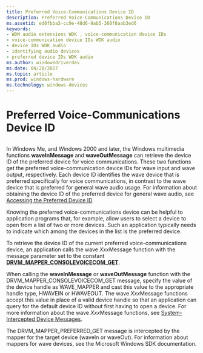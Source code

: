 ```yaml
---
title: Preferred Voice-Communications Device ID
description: Preferred Voice-Communications Device ID
ms.assetid: ed0fbba3-cc9e-48d6-9ab5-360f8aab3ed6
keywords:
- WDM audio extensions WDK , voice-communication device IDs
- voice-communication device IDs WDK audio
- device IDs WDK audio
- identifying audio devices
- preferred device IDs WDK audio
ms.author: windowsdriverdev
ms.date: 04/20/2017
ms.topic: article
ms.prod: windows-hardware
ms.technology: windows-devices
---
```


# Preferred Voice-Communications Device ID


## <span id="preferred_voice_communications_device_id"></span><span id="PREFERRED_VOICE_COMMUNICATIONS_DEVICE_ID"></span>


In Windows Me, and Windows 2000 and later, the Windows multimedia functions **waveInMessage** and **waveOutMessage** can retrieve the device ID of the preferred device for voice communications. These two functions get the preferred voice-communication device IDs for wave input and wave output, respectively. Each device ID identifies the wave device that is preferred specifically for voice communications, in contrast to the wave device that is preferred for general wave audio usage. For information about obtaining the device ID of the preferred device for general wave audio, see [Accessing the Preferred Device ID](accessing-the-preferred-device-id.md).

Knowing the preferred voice-communications device can be helpful to application programs that, for example, allow users to select a device to open from a list of two or more devices. Such an application typically needs to indicate which among the devices in the list is the preferred device.

To retrieve the device ID of the current preferred voice-communications device, an application calls the wave *Xxx*Message function with the message parameter set to the constant [**DRVM\_MAPPER\_CONSOLEVOICECOM\_GET**](https://msdn.microsoft.com/library/windows/hardware/ff536361).

When calling the **waveInMessage** or **waveOutMessage** function with the DRVM\_MAPPER\_CONSOLEVOICECOM\_GET message, specify the value of the device handle as WAVE\_MAPPER and cast this value to the appropriate handle type, HWAVEIN or HWAVEOUT. The wave *Xxx*Message functions accept this value in place of a valid device handle so that an application can query for the default device ID without first having to open a device. For more information about the wave *Xxx*Message functions, see [System-Intercepted Device Messages](system-intercepted-device-messages.md).

The DRVM\_MAPPER\_PREFERRED\_GET message is intercepted by the mapper for the target device (waveIn or waveOut). For information about mappers for wave devices, see the Microsoft Windows SDK documentation.

 

 




